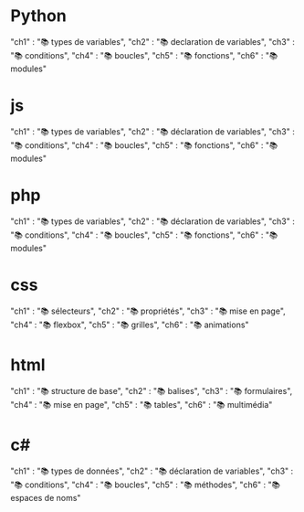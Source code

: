 # Python
"ch1" : "📚 types de variables",
"ch2" : "📚 declaration de variables",
"ch3" : "📚 conditions",
"ch4" : "📚 boucles",
"ch5" : "📚 fonctions",
"ch6" : "📚 modules"

# js
"ch1" : "📚 types de variables",
"ch2" : "📚 déclaration de variables",
"ch3" : "📚 conditions",
"ch4" : "📚 boucles",
"ch5" : "📚 fonctions",
"ch6" : "📚 modules"

# php
"ch1" : "📚 types de variables",
"ch2" : "📚 déclaration de variables",
"ch3" : "📚 conditions",
"ch4" : "📚 boucles",
"ch5" : "📚 fonctions",
"ch6" : "📚 modules"

# css
"ch1" : "📚 sélecteurs",
"ch2" : "📚 propriétés",
"ch3" : "📚 mise en page",
"ch4" : "📚 flexbox",
"ch5" : "📚 grilles",
"ch6" : "📚 animations"

# html
"ch1" : "📚 structure de base",
"ch2" : "📚 balises",
"ch3" : "📚 formulaires",
"ch4" : "📚 mise en page",
"ch5" : "📚 tables",
"ch6" : "📚 multimédia"

# c#
"ch1" : "📚 types de données",
"ch2" : "📚 déclaration de variables",
"ch3" : "📚 conditions",
"ch4" : "📚 boucles",
"ch5" : "📚 méthodes",
"ch6" : "📚 espaces de noms"